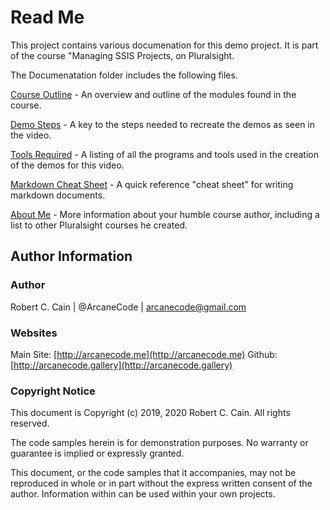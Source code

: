 ﻿# Read Me

This project contains various documenation for this demo project. It is part of the course "Managing SSIS Projects, on Pluralsight. 

The Documenatation folder includes the following files.

[Course Outline](CourseOutline.md) - An overview and outline of the modules found in the course.

[Demo Steps](DemoSteps.md) - A key to the steps needed to recreate the demos as seen in the video.

[Tools Required](ToolsRequired.md) - A listing of all the programs and tools used in the creation of the demos for this video.

[Markdown Cheat Sheet](MarkdownCheatSheet.md) - A quick reference "cheat sheet" for writing markdown documents.

[About Me](AboutMe.md) - More information about your humble course author, including a list to other Pluralsight courses he created.

## Author Information

### Author

Robert C. Cain | @ArcaneCode | arcanecode@gmail.com 

### Websites

Main Site: [http://arcanecode.me](http://arcanecode.me)
Github: [http://arcanecode.gallery](http://arcanecode.gallery)

### Copyright Notice

This document is Copyright (c) 2019, 2020 Robert C. Cain. All rights reserved.

The code samples herein is for demonstration purposes. No warranty or guarantee is implied or expressly granted.

This document, or the code samples that it accompanies, may not be reproduced in whole or in part without the express written consent of the author. Information within can be used within your own projects.
